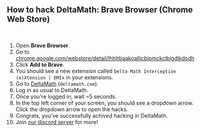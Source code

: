 ## How to hack DeltaMath: Brave Browser (Chrome Web Store)

<br>

1. Open **Brave Browser**.
2. Go to [chrome.google.com/webstore/detail/lhhhbaakoallicbipmckclbigdlkdodh](https://chrome.google.com/webstore/detail/delta-math-interception-e/lhhhbaakoallicbipmckclbigdlkdodh/)
3. Click **Add to Brave**.
4. You should see a new extension called `Delta Math Interception (e)Xtension | DMIx` in your extensions.
5. Go to [DeltaMath](https://deltamath.com/app/student) (``deltamath.com``).
6. Log in as usual to DeltaMath.
7. Once you're logged in, wait ~5 seconds.
8. In the top left corner of your screen, you should see a dropdown arrow. Click the dropdown arrow to open the hacks.
9. Congrats, you've successfully achived hacking in DeltaMath.
10. Join [our discord server](https://dsc.gg/dxlta) for more!
